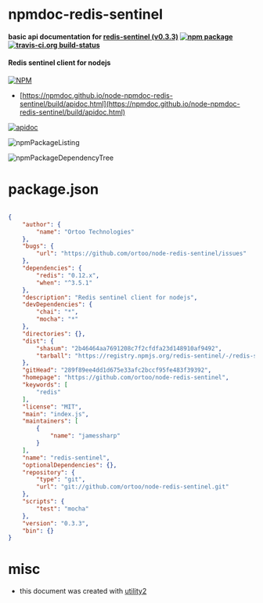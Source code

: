 # npmdoc-redis-sentinel

#### basic api documentation for  [redis-sentinel (v0.3.3)](https://github.com/ortoo/node-redis-sentinel)  [![npm package](https://img.shields.io/npm/v/npmdoc-redis-sentinel.svg?style=flat-square)](https://www.npmjs.org/package/npmdoc-redis-sentinel) [![travis-ci.org build-status](https://api.travis-ci.org/npmdoc/node-npmdoc-redis-sentinel.svg)](https://travis-ci.org/npmdoc/node-npmdoc-redis-sentinel)

#### Redis sentinel client for nodejs

[![NPM](https://nodei.co/npm/redis-sentinel.png?downloads=true&downloadRank=true&stars=true)](https://www.npmjs.com/package/redis-sentinel)

- [https://npmdoc.github.io/node-npmdoc-redis-sentinel/build/apidoc.html](https://npmdoc.github.io/node-npmdoc-redis-sentinel/build/apidoc.html)

[![apidoc](https://npmdoc.github.io/node-npmdoc-redis-sentinel/build/screenCapture.buildCi.browser.%252Ftmp%252Fbuild%252Fapidoc.html.png)](https://npmdoc.github.io/node-npmdoc-redis-sentinel/build/apidoc.html)

![npmPackageListing](https://npmdoc.github.io/node-npmdoc-redis-sentinel/build/screenCapture.npmPackageListing.svg)

![npmPackageDependencyTree](https://npmdoc.github.io/node-npmdoc-redis-sentinel/build/screenCapture.npmPackageDependencyTree.svg)



# package.json

```json

{
    "author": {
        "name": "Ortoo Technologies"
    },
    "bugs": {
        "url": "https://github.com/ortoo/node-redis-sentinel/issues"
    },
    "dependencies": {
        "redis": "0.12.x",
        "when": "^3.5.1"
    },
    "description": "Redis sentinel client for nodejs",
    "devDependencies": {
        "chai": "*",
        "mocha": "*"
    },
    "directories": {},
    "dist": {
        "shasum": "2b46464aa7691208c7f2cfdfa23d148910af9492",
        "tarball": "https://registry.npmjs.org/redis-sentinel/-/redis-sentinel-0.3.3.tgz"
    },
    "gitHead": "289f89ee4dd1d675e33afc2bccf95fe483f39392",
    "homepage": "https://github.com/ortoo/node-redis-sentinel",
    "keywords": [
        "redis"
    ],
    "license": "MIT",
    "main": "index.js",
    "maintainers": [
        {
            "name": "jamessharp"
        }
    ],
    "name": "redis-sentinel",
    "optionalDependencies": {},
    "repository": {
        "type": "git",
        "url": "git://github.com/ortoo/node-redis-sentinel.git"
    },
    "scripts": {
        "test": "mocha"
    },
    "version": "0.3.3",
    "bin": {}
}
```



# misc
- this document was created with [utility2](https://github.com/kaizhu256/node-utility2)
